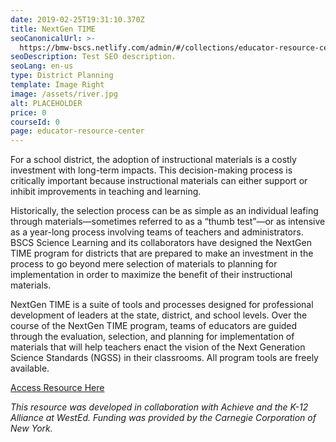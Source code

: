 ```yaml
---
date: 2019-02-25T19:31:10.370Z
title: NextGen TIME
seoCanonicalUrl: >-
  https://bmw-bscs.netlify.com/admin/#/collections/educator-resource-center/nextgentime
seoDescription: Test SEO description.
seoLang: en-us
type: District Planning
template: Image Right
image: /assets/river.jpg
alt: PLACEHOLDER
price: 0
courseId: 0
page: educator-resource-center
---
```

For a school district, the adoption of instructional materials is a costly investment with long-term impacts. This decision-making process is critically important because instructional materials can either support or inhibit improvements in teaching and learning.

Historically, the selection process can be as simple as an individual leafing through materials—sometimes referred to as a “thumb test”—or as intensive as a year-long process involving teams of teachers and administrators. BSCS Science Learning and its collaborators have designed the NextGen TIME program for districts that are prepared to make an investment in the process to go beyond mere selection of materials to planning for implementation in order to maximize the benefit of their instructional materials. 

NextGen TIME is a suite of tools and processes designed for professional development of leaders at the state, district, and school levels. Over the course of the NextGen TIME program, teams of educators are guided through the evaluation, selection, and planning for implementation of materials that will help teachers enact the vision of the Next Generation Science Standards (NGSS) in their classrooms. All program tools are freely available.

<a class="btn btn-outline-secondary" href="http://nextgentime.org/" target="_blank" rel="noopener noreferrer">Access Resource Here</a>

_This resource was developed in collaboration with Achieve and the K-12 Alliance at WestEd. Funding was provided by the Carnegie Corporation of New York._
